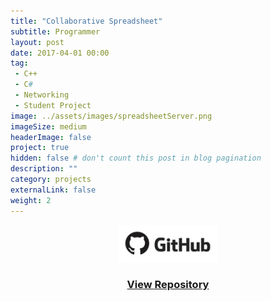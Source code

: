 ```yaml
---
title: "Collaborative Spreadsheet"
subtitle: Programmer
layout: post
date: 2017-04-01 00:00
tag:
 - C++
 - C#
 - Networking
 - Student Project
image: ../assets/images/spreadsheetServer.png
imageSize: medium
headerImage: false
project: true
hidden: false # don't count this post in blog pagination
description: ""
category: projects
externalLink: false
weight: 2
---
```


<center>
<a href='https://github.com/JadenH/spreadsheet_server'><img src='../assets/images/github.jpg' height='60'><h3>View Repository</h3></a>
</center>
